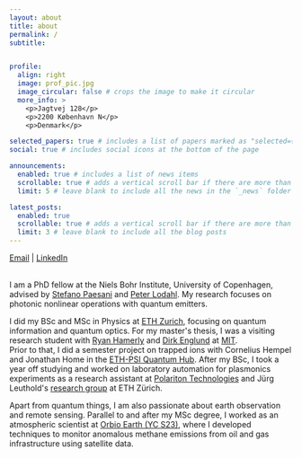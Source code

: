 ```yaml
---
layout: about
title: about
permalink: /
subtitle: 


profile:
  align: right
  image: prof_pic.jpg
  image_circular: false # crops the image to make it circular
  more_info: >
    <p>Jagtvej 128</p> 
    <p>2200 København N</p>
    <p>Denmark</p>

selected_papers: true # includes a list of papers marked as "selected={true}"
social: true # includes social icons at the bottom of the page

announcements:
  enabled: true # includes a list of news items
  scrollable: true # adds a vertical scroll bar if there are more than 3 news items
  limit: 5 # leave blank to include all the news in the `_news` folder

latest_posts:
  enabled: true
  scrollable: true # adds a vertical scroll bar if there are more than 3 new posts items
  limit: 3 # leave blank to include all the blog posts
---
```


[Email](etienne.corminboeuf@nbi.ku.dk)   |   [LinkedIn](https://www.linkedin.com/in/etienne-corminboeuf-44bb58192)
<br>
<br>

I am a PhD fellow at the Niels Bohr Institute, University of Copenhagen, advised by [Stefano Paesani](https://scholar.google.com/citations?user=u41vIV0AAAAJ&hl=it) and [Peter Lodahl](https://scholar.google.com/citations?user=JfKjRdUAAAAJ&hl=en&oi=ao). My research focuses on photonic nonlinear operations with quantum emitters.

I did my BSc and MSc in Physics at [ETH Zurich](https://www.phys.ethz.ch/), focusing on quantum information and quantum optics. For my master's thesis, I was a visiting research student with [Ryan Hamerly](https://scholar.google.com/citations?user=PUUW6h4AAAAJ&hl=en&oi=ao) and [Dirk Englund](https://scholar.google.com/citations?hl=en&user=ZFpENKoAAAAJ&view_op=list_works) at [MIT](https://qp.mit.edu/).  
Prior to that, I did a semester project on trapped ions with Cornelius Hempel and Jonathan Home in the [ETH-PSI Quantum Hub](https://www.psi.ch/en/lnq/qchub). After my BSc, I took a year off studying and worked on laboratory automation for plasmonics experiments as a research assistant at [Polariton Technologies](https://www.polariton.ch/) and Jürg Leuthold's [research group](https://ief.ee.ethz.ch/) at ETH Zürich.

Apart from quantum things, I am also passionate about earth observation and remote sensing. Parallel to and after my MSc degree, I worked as an atmospheric scientist at [Orbio Earth (YC S23)](https://www.orbio.earth/), where I developed techniques to monitor anomalous methane emissions from oil and gas infrastructure using satellite data.
